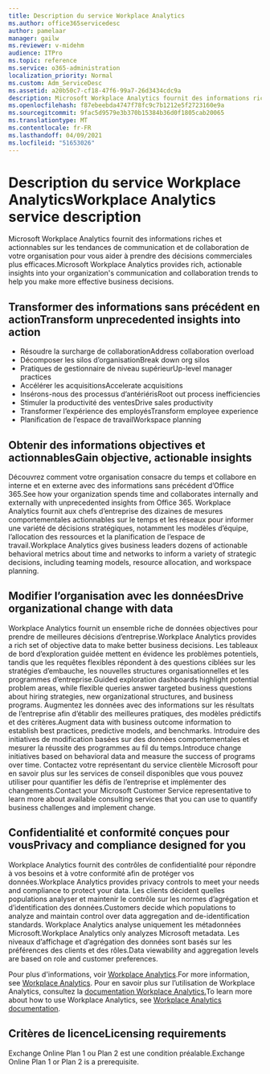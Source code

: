 ```yaml
---
title: Description du service Workplace Analytics
ms.author: office365servicedesc
author: pamelaar
manager: gailw
ms.reviewer: v-midehm
audience: ITPro
ms.topic: reference
ms.service: o365-administration
localization_priority: Normal
ms.custom: Adm_ServiceDesc
ms.assetid: a20b50c7-cf18-47f6-99a7-26d3434cdc9a
description: Microsoft Workplace Analytics fournit des informations riches et actionnables sur les tendances de communication et de collaboration de votre organisation pour vous aider à prendre des décisions commerciales plus efficaces.
ms.openlocfilehash: f87ebeebda4747f78fc9c7b1212e5f2723160e9a
ms.sourcegitcommit: 9fac5d9579e3b370b15384b36d0f1805cab20065
ms.translationtype: MT
ms.contentlocale: fr-FR
ms.lasthandoff: 04/09/2021
ms.locfileid: "51653026"
---
```

# <a name="workplace-analytics-service-description"></a><span data-ttu-id="1cee2-103">Description du service Workplace Analytics</span><span class="sxs-lookup"><span data-stu-id="1cee2-103">Workplace Analytics service description</span></span>

<span data-ttu-id="1cee2-104">Microsoft Workplace Analytics fournit des informations riches et actionnables sur les tendances de communication et de collaboration de votre organisation pour vous aider à prendre des décisions commerciales plus efficaces.</span><span class="sxs-lookup"><span data-stu-id="1cee2-104">Microsoft Workplace Analytics provides rich, actionable insights into your organization's communication and collaboration trends to help you make more effective business decisions.</span></span>

## <a name="transform-unprecedented-insights-into-action"></a><span data-ttu-id="1cee2-105">Transformer des informations sans précédent en action</span><span class="sxs-lookup"><span data-stu-id="1cee2-105">Transform unprecedented insights into action</span></span>

* <span data-ttu-id="1cee2-106">Résoudre la surcharge de collaboration</span><span class="sxs-lookup"><span data-stu-id="1cee2-106">Address collaboration overload</span></span>
* <span data-ttu-id="1cee2-107">Décomposer les silos d’organisation</span><span class="sxs-lookup"><span data-stu-id="1cee2-107">Break down org silos</span></span>
* <span data-ttu-id="1cee2-108">Pratiques de gestionnaire de niveau supérieur</span><span class="sxs-lookup"><span data-stu-id="1cee2-108">Up-level manager practices</span></span>
* <span data-ttu-id="1cee2-109">Accélérer les acquisitions</span><span class="sxs-lookup"><span data-stu-id="1cee2-109">Accelerate acquisitions</span></span>
* <span data-ttu-id="1cee2-110">Insérons-nous des processus d’antériéris</span><span class="sxs-lookup"><span data-stu-id="1cee2-110">Root out process inefficiencies</span></span>
* <span data-ttu-id="1cee2-111">Stimuler la productivité des ventes</span><span class="sxs-lookup"><span data-stu-id="1cee2-111">Drive sales productivity</span></span>
* <span data-ttu-id="1cee2-112">Transformer l’expérience des employés</span><span class="sxs-lookup"><span data-stu-id="1cee2-112">Transform employee experience</span></span>
* <span data-ttu-id="1cee2-113">Planification de l’espace de travail</span><span class="sxs-lookup"><span data-stu-id="1cee2-113">Workspace planning</span></span>

## <a name="gain-objective-actionable-insights"></a><span data-ttu-id="1cee2-114">Obtenir des informations objectives et actionnables</span><span class="sxs-lookup"><span data-stu-id="1cee2-114">Gain objective, actionable insights</span></span>

<span data-ttu-id="1cee2-115">Découvrez comment votre organisation consacre du temps et collabore en interne et en externe avec des informations sans précédent d’Office 365.</span><span class="sxs-lookup"><span data-stu-id="1cee2-115">See how your organization spends time and collaborates internally and externally with unprecedented insights from Office 365.</span></span> <span data-ttu-id="1cee2-116">Workplace Analytics fournit aux chefs d’entreprise des dizaines de mesures comportementales actionnables sur le temps et les réseaux pour informer une variété de décisions stratégiques, notamment les modèles d’équipe, l’allocation des ressources et la planification de l’espace de travail.</span><span class="sxs-lookup"><span data-stu-id="1cee2-116">Workplace Analytics gives business leaders dozens of actionable behavioral metrics about time and networks to inform a variety of strategic decisions, including teaming models, resource allocation, and workspace planning.</span></span>

## <a name="drive-organizational-change-with-data"></a><span data-ttu-id="1cee2-117">Modifier l’organisation avec les données</span><span class="sxs-lookup"><span data-stu-id="1cee2-117">Drive organizational change with data</span></span>

<span data-ttu-id="1cee2-118">Workplace Analytics fournit un ensemble riche de données objectives pour prendre de meilleures décisions d’entreprise.</span><span class="sxs-lookup"><span data-stu-id="1cee2-118">Workplace Analytics provides a rich set of objective data to make better business decisions.</span></span> <span data-ttu-id="1cee2-119">Les tableaux de bord d’exploration guidée mettent en évidence les problèmes potentiels, tandis que les requêtes flexibles répondent à des questions ciblées sur les stratégies d’embauche, les nouvelles structures organisationnelles et les programmes d’entreprise.</span><span class="sxs-lookup"><span data-stu-id="1cee2-119">Guided exploration dashboards highlight potential problem areas, while flexible queries answer targeted business questions about hiring strategies, new organizational structures, and business programs.</span></span> <span data-ttu-id="1cee2-120">Augmentez les données avec des informations sur les résultats de l’entreprise afin d’établir des meilleures pratiques, des modèles prédictifs et des critères.</span><span class="sxs-lookup"><span data-stu-id="1cee2-120">Augment data with business outcome information to establish best practices, predictive models, and benchmarks.</span></span> <span data-ttu-id="1cee2-121">Introduire des initiatives de modification basées sur des données comportementales et mesurer la réussite des programmes au fil du temps.</span><span class="sxs-lookup"><span data-stu-id="1cee2-121">Introduce change initiatives based on behavioral data and measure the success of programs over time.</span></span> <span data-ttu-id="1cee2-122">Contactez votre représentant du service clientèle Microsoft pour en savoir plus sur les services de conseil disponibles que vous pouvez utiliser pour quantifier les défis de l’entreprise et implémenter des changements.</span><span class="sxs-lookup"><span data-stu-id="1cee2-122">Contact your Microsoft Customer Service representative to learn more about available consulting services that you can use to quantify business challenges and implement change.</span></span>

## <a name="privacy-and-compliance-designed-for-you"></a><span data-ttu-id="1cee2-123">Confidentialité et conformité conçues pour vous</span><span class="sxs-lookup"><span data-stu-id="1cee2-123">Privacy and compliance designed for you</span></span>

<span data-ttu-id="1cee2-124">Workplace Analytics fournit des contrôles de confidentialité pour répondre à vos besoins et à votre conformité afin de protéger vos données.</span><span class="sxs-lookup"><span data-stu-id="1cee2-124">Workplace Analytics provides privacy controls to meet your needs and compliance to protect your data.</span></span> <span data-ttu-id="1cee2-125">Les clients décident quelles populations analyser et maintenir le contrôle sur les normes d’agrégation et d’identification des données.</span><span class="sxs-lookup"><span data-stu-id="1cee2-125">Customers decide which populations to analyze and maintain control over data aggregation and de-identification standards.</span></span> <span data-ttu-id="1cee2-126">Workplace Analytics analyse uniquement les métadonnées Microsoft.</span><span class="sxs-lookup"><span data-stu-id="1cee2-126">Workplace Analytics only analyzes Microsoft metadata.</span></span> <span data-ttu-id="1cee2-127">Les niveaux d’affichage et d’agrégation des données sont basés sur les préférences des clients et des rôles.</span><span class="sxs-lookup"><span data-stu-id="1cee2-127">Data viewability and aggregation levels are based on role and customer preferences.</span></span>

<span data-ttu-id="1cee2-128">Pour plus d'informations, voir [Workplace Analytics](https://go.microsoft.com/fwlink/?linkid=852492).</span><span class="sxs-lookup"><span data-stu-id="1cee2-128">For more information, see [Workplace Analytics](https://go.microsoft.com/fwlink/?linkid=852492).</span></span> <span data-ttu-id="1cee2-129">Pour en savoir plus sur l’utilisation de Workplace Analytics, consultez la [documentation Workplace Analytics.](/workplace-analytics/)</span><span class="sxs-lookup"><span data-stu-id="1cee2-129">To learn more about how to use Workplace Analytics, see [Workplace Analytics documentation](/workplace-analytics/).</span></span>
  
## <a name="licensing-requirements"></a><span data-ttu-id="1cee2-130">Critères de licence</span><span class="sxs-lookup"><span data-stu-id="1cee2-130">Licensing requirements</span></span>

<span data-ttu-id="1cee2-131">Exchange Online Plan 1 ou Plan 2 est une condition préalable.</span><span class="sxs-lookup"><span data-stu-id="1cee2-131">Exchange Online Plan 1 or Plan 2 is a prerequisite.</span></span>
